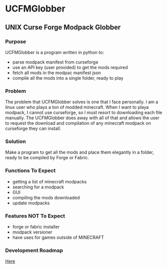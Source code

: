 # UCFMGlobber
## **U**NIX **C**urse **F**orge **M**odpack **Globber** 

### Purpose
UCFMGlobber is a program written in python to:
  - parse modpack manifest from curseforge
  - use an API key (user provided) to get the mods required
  - fetch all mods in the modpac manifest json
  - compile all the mods into a single folder, ready to play

### Problem 
The problem that UCFMGlobber solves is one that I face personally. I am a linux user who plays a ton of modded minecraft. When I want to playa modpack, I cannot use curseforge, so I must resort to downloading each file manually. The UCFMGlobber does away with all of that and allows the user to request the download and compilation of any minecraft modpack on curseforge they can install.

### Solution
Make a program to get all the mods and place them elegantly in a folder, ready to be compiled by Forge or Fabric.

### Functions To Expect
- getting a list of minecraft modpacks
- searching for a modpack
- GUI
- compiling the mods downloaded
- update modpacks

### Features NOT To Expect
- forge or fabric installer
- modpack versioner
- have uses for games outside of MINECRAFT

### Development Roadmap
[Here](https://app.eraser.io/workspace/g7G715HqqSgiUKHkaym4?origin=share)




